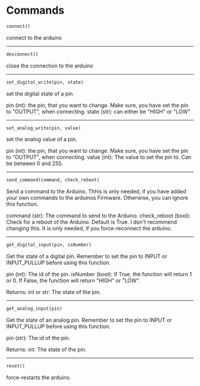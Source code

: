 # Commands

```python
connect()
```
connect to the arduino

---

```python
desconnect()
```
close the connection to the arduino

---

```python
set_digital_write(pin, state)
```
set the digital state of a pin

pin (int): the pin, that you want to change. Make sure, you have set the pin to "OUTPUT", when connecting.
state (str): can either be "HIGH" or "LOW"

---

```python
set_analog_write(pin, value)
```

set the analog value of a pin.

pin (int): the pin, that you want to change. Make sure, you have set the pin to "OUTPUT", when connecting.
value (int): The value to set the pin to. Can be between 0 and 255.

---

```python
send_command(command, check_reboot)
```
Send a command to the Arduino. Thhis is only needed, if you have added your own commands to the arduinos Firmware. Otherwise, you can ignore this function.

command (str): The command to send to the Arduino.
check_reboot (bool): Check for a reboot of the Arduino. Default is True. I don't recommend changing this. It is only needed, if you force-reconnect the arduino.

---

```python
get_digital_input(pin, isNumber)
```
Get the state of a digital pin. Remember to set the pin to INPUT or INPUT_PULLUP before using this function.

pin (int): The id of the pin.
isNumber (bool): If True, the function will return 1 or 0. If False, the function will return "HIGH" or "LOW".

Returns:
  int or str: The state of the pin.

---

```python
get_analog_input(pin)
```
Get the state of an analog pin. Remember to set the pin to INPUT or INPUT_PULLUP before using this function.

pin (str): The id of the pin.

Returns:
  int: The state of the pin.

---

```python
reset()
```
force-restarts the arduino.
